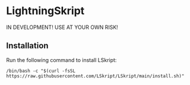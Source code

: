 # LightningSkript

IN DEVELOPMENT! USE AT YOUR OWN RISK!

## Installation

Run the following command to install LSkript:

    /bin/bash -c "$(curl -fsSL https://raw.githubusercontent.com/LSkript/LSkript/main/install.sh)"

